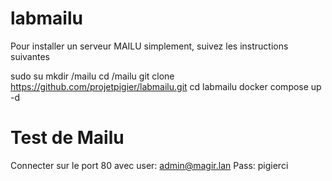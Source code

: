 # labmailu
Pour installer un serveur MAILU simplement, suivez les instructions suivantes

sudo su
mkdir /mailu
cd /mailu
git clone https://github.com/projetpigier/labmailu.git
cd labmailu
docker compose up -d
# Test de Mailu
Connecter sur le port 80 avec
user: admin@magir.lan
Pass: pigierci
